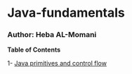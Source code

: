 # Java-fundamentals

### Author: Heba AL-Momani


**Table of Contents**

1- [Java primitives and control flow](https://github.com/Heba1998/Java-fundamentals/tree/main/basic)
